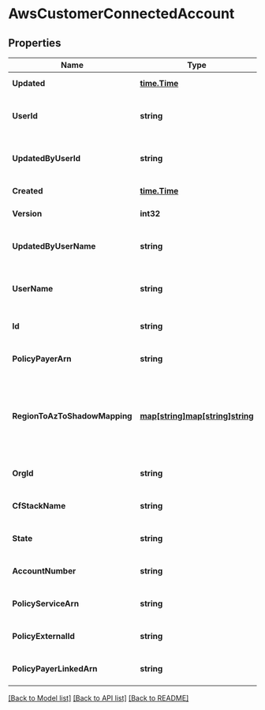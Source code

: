 # AwsCustomerConnectedAccount

## Properties
Name | Type | Description | Notes
------------ | ------------- | ------------- | -------------
**Updated** | [**time.Time**](time.Time.md) |  | [default to null]
**UserId** | **string** | User id that last updated this record | [default to null]
**UpdatedByUserId** | **string** | User id that last updated this record | [default to null]
**Created** | [**time.Time**](time.Time.md) |  | [default to null]
**Version** | **int32** | Version of this entity | [default to null]
**UpdatedByUserName** | **string** | User name that last updated this record | [optional] [default to null]
**UserName** | **string** | User name that last updated this record | [default to null]
**Id** | **string** | Unique ID for this entity | [default to null]
**PolicyPayerArn** | **string** |  | [optional] [default to null]
**RegionToAzToShadowMapping** | [**map[string]map[string]string**](map.md) | Provides a map of regions to availability zones from the shadow account&#x27;s perspective | [optional] [default to null]
**OrgId** | **string** |  | [optional] [default to null]
**CfStackName** | **string** |  | [optional] [default to null]
**State** | **string** |  | [optional] [default to null]
**AccountNumber** | **string** |  | [optional] [default to null]
**PolicyServiceArn** | **string** |  | [optional] [default to null]
**PolicyExternalId** | **string** |  | [optional] [default to null]
**PolicyPayerLinkedArn** | **string** |  | [optional] [default to null]

[[Back to Model list]](../README.md#documentation-for-models) [[Back to API list]](../README.md#documentation-for-api-endpoints) [[Back to README]](../README.md)

